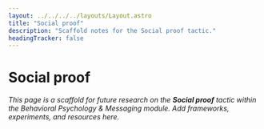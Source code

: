 ```yaml
---
layout: ../../../../layouts/Layout.astro
title: "Social proof"
description: "Scaffold notes for the Social proof tactic."
headingTracker: false
---
```

# Social proof

_This page is a scaffold for future research on the **Social proof** tactic within the Behavioral Psychology & Messaging module. Add frameworks, experiments, and resources here._
